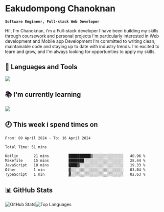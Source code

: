 # Eakudompong Chanoknan

**`Software Engineer, Full-stack Web Developer`**

<p>Hi!, I'm Chanoknan, i'm a Full-stack developer I have been building my skills
through coursework and personal projects I'm particularly interested in Web development
and Mobile app Development I'm committed to writing clean, maintainable
code and staying up to date with industry trends. I'm excited to learn
and grow, and I'm always looking for opportunities to apply my skills.</p>

## 🔧 Languages and Tools

  <a href="https://skillicons.dev">
    <img src="https://skillicons.dev/icons?i=typescript,javascript,html,css,php,java,python,laravel,nodejs,mongodb,react,nextjs,tailwind,mysql,planetscale,postgres,firebase&perline=9" />
  </a>
  
## 📚 I'm currently learning
  <a href="https://skillicons.dev">
    <img src="https://skillicons.dev/icons?i=go,rust,kotlin,androidstudio,graphql,docker,kubernetes,gcp,aws" />
  </a>

## 🕗 This week i spend times on

<!--START_SECTION:waka-->

```txt
From: 09 April 2024 - To: 16 April 2024

Total Time: 51 mins

Kotlin       21 mins         ██████████▒░░░░░░░░░░░░░░   40.96 %
Makefile     15 mins         ███████░░░░░░░░░░░░░░░░░░   28.44 %
JavaScript   10 mins         ████▓░░░░░░░░░░░░░░░░░░░░   19.33 %
Other        1 min           ▓░░░░░░░░░░░░░░░░░░░░░░░░   03.04 %
TypeScript   1 min           ▓░░░░░░░░░░░░░░░░░░░░░░░░   02.63 %
```

<!--END_SECTION:waka-->

## 📊 GitHub Stats

<p style="display: flex">
  <img alt="GitHub Stats" src="https://github-readme-stats.vercel.app/api?username=EC-9624&show_icons=true&theme=gruvbox&count_private=true"/>
  <img alt="Top Languages" src="https://github-readme-stats.vercel.app/api/top-langs/?username=EC-9624&layout=compact&theme=gruvbox" />  
</p>
